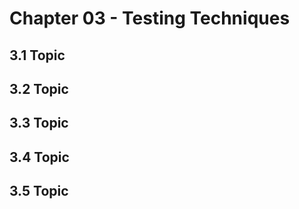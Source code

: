 # Chapter 03 - Testing Techniques

## 3.1 Topic
## 3.2 Topic
## 3.3 Topic
## 3.4 Topic
## 3.5 Topic

